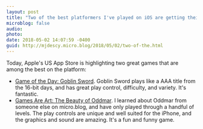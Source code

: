 ```yaml
---
layout: post
title: "Two of the best platformers I've played on iOS are getting their due today from Apple"
microblog: false
audio: 
photo: 
date: 2018-05-02 14:07:59 -0400
guid: http://mjdescy.micro.blog/2018/05/02/two-of-the.html
---
```

Today, Apple's US App Store is highlighting two great games that are among the best on the platform:

- [Game of the Day: Goblin Sword](https://itunes.apple.com/us/story/id1356375657). Goblin Sword plays like a AAA title from the 16-bit days, and has great play control, difficulty, and variety. It's fantastic.
- [Games Are Art: The Beauty of Oddmar](https://itunes.apple.com/us/story/id1369365671). I learned about Oddmar from someone else on micro.blog, and have only played through a handful of levels. The play controls are unique and well suited for the iPhone, and the graphics and sound are amazing. It's a fun and funny game.
